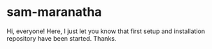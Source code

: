 # sam-maranatha

Hi, everyone!
Here, I just let you know that first setup and installation repository have been started. Thanks.

